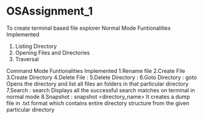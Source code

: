 # OSAssignment_1
To create terminal based file explorer
Normal Mode
Funtionalities Implemented
1. Listing Directory
2. Opening Files and Directories
3. Traversal 

Command Mode
Funtionalities Implemented
1.Rename file
2.Create File
3.Create Directory
4.Delete File : 
5.Delete Directory : 
6.Goto Directory : goto <directory> 
                   Opens the directory and list all files an folders in that particular directory
7.Search : search <filename>
           Displays all the successful search matches on terminal in normal mode
8.Snapshot : snapshot <directory_name>
            It creates a dump file in .txt format which contains entire directory structure from the given particular directory
